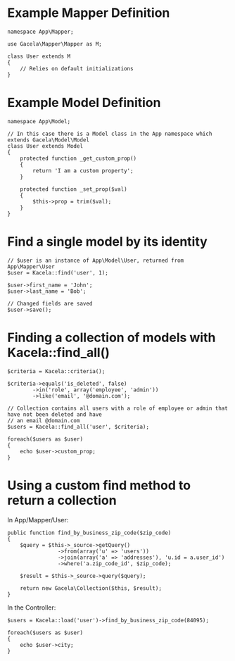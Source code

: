 # Example Mapper Definition

	namespace App\Mapper;

	use Gacela\Mapper\Mapper as M;

	class User extends M
	{
		// Relies on default initializations
	}

# Example Model Definition

	namespace App\Model;

	// In this case there is a Model class in the App namespace which extends Gacela\Model\Model
	class User extends Model
	{
		protected function _get_custom_prop()
		{
			return 'I am a custom property';
		}

		protected function _set_prop($val)
		{
			$this->prop = trim($val);
		}
	}

# Find a single model by its identity

	// $user is an instance of App\Model\User, returned from App\Mapper\User
	$user = Kacela::find('user', 1);

	$user->first_name = 'John';
	$user->last_name = 'Bob';

	// Changed fields are saved
	$user->save();

# Finding a collection of models with Kacela::find_all()

	$criteria = Kacela::criteria();

	$criteria->equals('is_deleted', false)
			->in('role', array('employee', 'admin'))
			->like('email', '@domain.com');

	// Collection contains all users with a role of employee or admin that have not been deleted and have
	// an email @domain.com
	$users = Kacela::find_all('user', $criteria);

	foreach($users as $user)
	{
		echo $user->custom_prop;
	}

# Using a custom find method to return a collection

In App/Mapper/User:

	public function find_by_business_zip_code($zip_code)
	{
		$query = $this->_source->getQuery()
					->from(array('u' => 'users'))
					->join(array('a' => 'addresses'), 'u.id = a.user_id')
					->where('a.zip_code_id', $zip_code);

		$result = $this->_source->query($query);

		return new Gacela\Collection($this, $result);
	}

In the Controller:

	$users = Kacela::load('user')->find_by_business_zip_code(84095);

	foreach($users as $user)
	{
		echo $user->city;
	}
